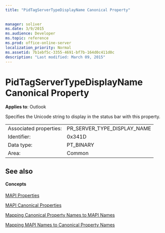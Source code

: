 ```yaml
---
title: "PidTagServerTypeDisplayName Canonical Property"
 
 
manager: soliver
ms.date: 3/9/2015
ms.audience: Developer
ms.topic: reference
ms.prod: office-online-server
localization_priority: Normal
ms.assetid: 7b1ebf5c-3355-4691-bf7b-164d0c411d0c
description: "Last modified: March 09, 2015"
---
```


# PidTagServerTypeDisplayName Canonical Property

  
  
**Applies to**: Outlook 
  
Specifies the Unicode string to display in the status bar with this property.
  
|||
|:-----|:-----|
|Associated properties:  <br/> |PR_SERVER_TYPE_DISPLAY_NAME  <br/> |
|Identifier:  <br/> |0x341D  <br/> |
|Data type:  <br/> |PT_BINARY  <br/> |
|Area:  <br/> |Common  <br/> |
   
## See also

#### Concepts

[MAPI Properties](mapi-properties.md)
  
[MAPI Canonical Properties](mapi-canonical-properties.md)
  
[Mapping Canonical Property Names to MAPI Names](mapping-canonical-property-names-to-mapi-names.md)
  
[Mapping MAPI Names to Canonical Property Names](mapping-mapi-names-to-canonical-property-names.md)

